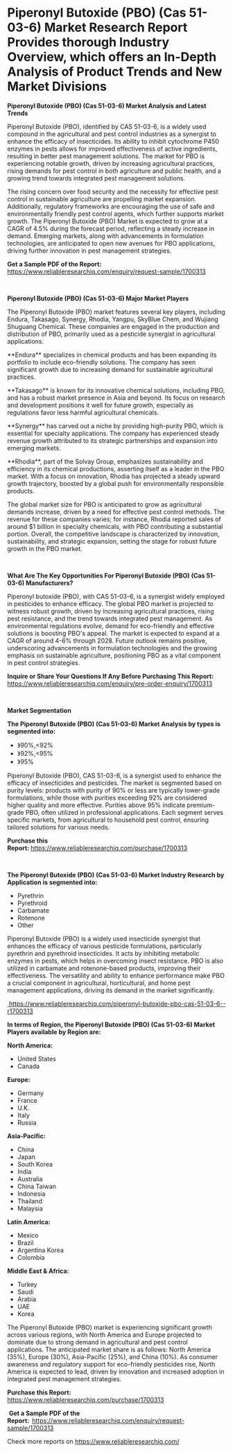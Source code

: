 <p><h1>Piperonyl Butoxide (PBO) (Cas 51-03-6) Market Research Report Provides thorough Industry Overview, which offers an In-Depth Analysis of Product Trends and New Market Divisions</h1></p><p><strong>Piperonyl Butoxide (PBO) (Cas 51-03-6) Market Analysis and Latest Trends</strong></p>
<p><p>Piperonyl Butoxide (PBO), identified by CAS 51-03-6, is a widely used compound in the agricultural and pest control industries as a synergist to enhance the efficacy of insecticides. Its ability to inhibit cytochrome P450 enzymes in pests allows for improved effectiveness of active ingredients, resulting in better pest management solutions. The market for PBO is experiencing notable growth, driven by increasing agricultural practices, rising demands for pest control in both agriculture and public health, and a growing trend towards integrated pest management solutions.</p><p>The rising concern over food security and the necessity for effective pest control in sustainable agriculture are propelling market expansion. Additionally, regulatory frameworks are encouraging the use of safe and environmentally friendly pest control agents, which further supports market growth. The Piperonyl Butoxide (PBO) Market is expected to grow at a CAGR of 4.5% during the forecast period, reflecting a steady increase in demand. Emerging markets, along with advancements in formulation technologies, are anticipated to open new avenues for PBO applications, driving further innovation in pest management strategies.</p></p>
<p><strong>Get a Sample PDF of the Report:&nbsp;</strong> <a href="https://www.reliableresearchiq.com/enquiry/request-sample/1700313?utm_campaign=1159&utm_medium=2&utm_source=Github&utm_content=ia&utm_term=09012025&utm_id=piperonyl-butoxide-pbo-cas-51-03-6">https://www.reliableresearchiq.com/enquiry/request-sample/1700313</a></p>
<p>&nbsp;</p>
<p><strong>Piperonyl Butoxide (PBO) (Cas 51-03-6) Major Market Players</strong></p>
<p><p>The Piperonyl Butoxide (PBO) market features several key players, including Endura, Takasago, Synergy, Rhodia, Yangpu, SkyBlue Chem, and Wujiang Shuguang Chemical. These companies are engaged in the production and distribution of PBO, primarily used as a pesticide synergist in agricultural applications.</p><p>**Endura** specializes in chemical products and has been expanding its portfolio to include eco-friendly solutions. The company has seen significant growth due to increasing demand for sustainable agricultural practices.</p><p>**Takasago** is known for its innovative chemical solutions, including PBO, and has a robust market presence in Asia and beyond. Its focus on research and development positions it well for future growth, especially as regulations favor less harmful agricultural chemicals.</p><p>**Synergy** has carved out a niche by providing high-purity PBO, which is essential for specialty applications. The company has experienced steady revenue growth attributed to its strategic partnerships and expansion into emerging markets.</p><p>**Rhodia**, part of the Solvay Group, emphasizes sustainability and efficiency in its chemical productions, asserting itself as a leader in the PBO market. With a focus on innovation, Rhodia has projected a steady upward growth trajectory, boosted by a global push for environmentally responsible products.</p><p>The global market size for PBO is anticipated to grow as agricultural demands increase, driven by a need for effective pest control methods. The revenue for these companies varies; for instance, Rhodia reported sales of around $1 billion in specialty chemicals, with PBO contributing a substantial portion. Overall, the competitive landscape is characterized by innovation, sustainability, and strategic expansion, setting the stage for robust future growth in the PBO market.</p></p>
<p>&nbsp;</p>
<p><strong>What Are The Key Opportunities For Piperonyl Butoxide (PBO) (Cas 51-03-6) Manufacturers?</strong></p>
<p><p>Piperonyl butoxide (PBO), with CAS 51-03-6, is a synergist widely employed in pesticides to enhance efficacy. The global PBO market is projected to witness robust growth, driven by increasing agricultural practices, rising pest resistance, and the trend towards integrated pest management. As environmental regulations evolve, demand for eco-friendly and effective solutions is boosting PBO's appeal. The market is expected to expand at a CAGR of around 4-6% through 2028. Future outlook remains positive, underscoring advancements in formulation technologies and the growing emphasis on sustainable agriculture, positioning PBO as a vital component in pest control strategies.</p></p>
<p><strong>Inquire or Share Your Questions If Any Before Purchasing This Report:</strong> <a href="https://www.reliableresearchiq.com/enquiry/pre-order-enquiry/1700313?utm_campaign=1159&utm_medium=2&utm_source=Github&utm_content=ia&utm_term=09012025&utm_id=piperonyl-butoxide-pbo-cas-51-03-6">https://www.reliableresearchiq.com/enquiry/pre-order-enquiry/1700313</a></p>
<p>&nbsp;</p>
<p><strong>Market Segmentation</strong></p>
<p><strong>The Piperonyl Butoxide (PBO) (Cas 51-03-6) Market Analysis by types is segmented into:</strong></p>
<p><ul><li>》90%,<92%</li><li>》92%,<95%</li><li>》95%</li></ul></p>
<p><p>Piperonyl Butoxide (PBO), CAS 51-03-6, is a synergist used to enhance the efficacy of insecticides and pesticides. The market is segmented based on purity levels: products with purity of 90% or less are typically lower-grade formulations, while those with purities exceeding 92% are considered higher quality and more effective. Purities above 95% indicate premium-grade PBO, often utilized in professional applications. Each segment serves specific markets, from agricultural to household pest control, ensuring tailored solutions for various needs.</p></p>
<p><strong>Purchase this Report:&nbsp;</strong><a href="https://www.reliableresearchiq.com/purchase/1700313?utm_campaign=1159&utm_medium=2&utm_source=Github&utm_content=ia&utm_term=09012025&utm_id=piperonyl-butoxide-pbo-cas-51-03-6">https://www.reliableresearchiq.com/purchase/1700313</a></p>
<p>&nbsp;</p>
<p><strong>The Piperonyl Butoxide (PBO) (Cas 51-03-6) Market Industry Research by Application is segmented into:</strong></p>
<p><ul><li>Pyrethrin</li><li>Pyrethroid</li><li>Carbamate</li><li>Rotenone</li><li>Other</li></ul></p>
<p><p>Piperonyl Butoxide (PBO) is a widely used insecticide synergist that enhances the efficacy of various pesticide formulations, particularly pyrethrin and pyrethroid insecticides. It acts by inhibiting metabolic enzymes in pests, which helps in overcoming insect resistance. PBO is also utilized in carbamate and rotenone-based products, improving their effectiveness. The versatility and ability to enhance performance make PBO a crucial component in agricultural, horticultural, and home pest management applications, driving its demand in the market significantly.</p></p>
<p><a href="https://www.reliableresearchiq.com/piperonyl-butoxide-pbo-cas-51-03-6--r1700313?utm_campaign=1159&utm_medium=2&utm_source=Github&utm_content=ia&utm_term=09012025&utm_id=piperonyl-butoxide-pbo-cas-51-03-6">&nbsp;https://www.reliableresearchiq.com/piperonyl-butoxide-pbo-cas-51-03-6--r1700313</a></p>
<p><strong>In terms of Region, the Piperonyl Butoxide (PBO) (Cas 51-03-6) Market Players available by Region are:</strong></p>
<p>
    <p> <strong> North America: </strong>
        <ul>
            <li>United States</li>
            <li>Canada</li>
        </ul>
        </p> 
    <p> <strong> Europe: </strong>
        <ul>
            <li>Germany</li>
            <li>France</li>
            <li>U.K.</li>
            <li>Italy</li>
            <li>Russia</li>
        </ul>
        </p> 
    <p> <strong> Asia-Pacific: </strong>
        <ul>
            <li>China</li>
            <li>Japan</li>
            <li>South Korea</li>
            <li>India</li>
            <li>Australia</li>
            <li>China Taiwan</li>
            <li>Indonesia</li>
            <li>Thailand</li>
            <li>Malaysia</li>
        </ul>
        </p> 
    <p> <strong> Latin America: </strong>
        <ul>
            <li>Mexico</li>
            <li>Brazil</li>
            <li>Argentina Korea</li>
            <li>Colombia</li>
        </ul>
        </p> 
    <p> <strong> Middle East & Africa: </strong>
        <ul>
            <li>Turkey</li>
            <li>Saudi</li>
            <li>Arabia</li>
            <li>UAE</li>
            <li>Korea</li>
        </ul>
    </p>
    </p>
<p><p>The Piperonyl Butoxide (PBO) market is experiencing significant growth across various regions, with North America and Europe projected to dominate due to strong demand in agricultural and pest control applications. The anticipated market share is as follows: North America (35%), Europe (30%), Asia-Pacific (25%), and China (10%). As consumer awareness and regulatory support for eco-friendly pesticides rise, North America is expected to lead, driven by innovation and increased adoption in integrated pest management strategies.</p></p>
<p><strong>Purchase this Report: </strong><a href="https://www.reliableresearchiq.com/purchase/1700313?utm_campaign=1159&utm_medium=2&utm_source=Github&utm_content=ia&utm_term=09012025&utm_id=piperonyl-butoxide-pbo-cas-51-03-6">https://www.reliableresearchiq.com/purchase/1700313</a></p>
<p>&nbsp;<strong>Get a Sample PDF of the Report:&nbsp;&nbsp;</strong><a href="https://www.reliableresearchiq.com/enquiry/request-sample/1700313?utm_campaign=1159&utm_medium=2&utm_source=Github&utm_content=ia&utm_term=09012025&utm_id=piperonyl-butoxide-pbo-cas-51-03-6">https://www.reliableresearchiq.com/enquiry/request-sample/1700313</a></p>
<p><strong></strong></p>
<p>Check more reports on <a href="https://www.reliableresearchiq.com/?utm_campaign=1159&utm_medium=2&utm_source=Github&utm_content=ia&utm_term=09012025&utm_id=piperonyl-butoxide-pbo-cas-51-03-6">https://www.reliableresearchiq.com/</a></p>